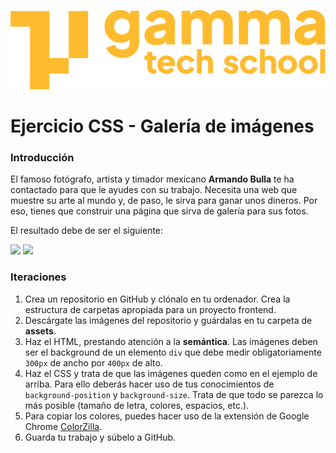 ![Logotipo de GammaTech School](../../../assets/Logo_Yellow.png)

# Ejercicio CSS - Galería de imágenes

### Introducción

El famoso fotógrafo, artista y timador mexicano **Armando Bulla** te ha contactado para que le ayudes con su trabajo. Necesita una web que muestre su arte al mundo y, de paso, le sirva para ganar unos dineros. Por eso, tienes que construir una página que sirva de galería para sus fotos.

El resultado debe de ser el siguiente:

![](example_gallery_1)
![](example_gallery_2)


### Iteraciones
1. Crea un repositorio en GitHub y clónalo en tu ordenador. Crea la estructura de carpetas apropiada para un proyecto frontend.
2. Descárgate las imágenes del repositorio y guárdalas en tu carpeta de **assets**.
3. Haz el HTML, prestando atención a la **semántica**. Las imágenes deben ser el background de un elemento `div` que debe medir obligatoriamente `300px` de ancho por `400px` de alto.
4. Haz el CSS y trata de que las imágenes queden como en el ejemplo de arriba. Para ello deberás hacer uso de tus conocimientos de `background-position` y `background-size`. Trata de que todo se parezca lo más posible (tamaño de letra, colores, espacios, etc.).
5. Para copiar los colores, puedes hacer uso de la extensión de Google Chrome [ColorZilla](https://chrome.google.com/webstore/detail/colorzilla/bhlhnicpbhignbdhedgjhgdocnmhomnp?hl=en).
6. Guarda tu trabajo y súbelo a GitHub.